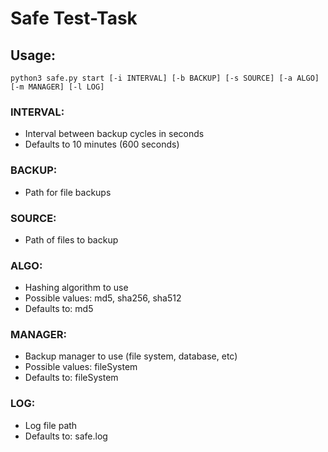 # Safe Test-Task

## Usage:

`python3 safe.py start [-i INTERVAL] [-b BACKUP] [-s SOURCE] [-a ALGO] [-m MANAGER] [-l LOG]`


### INTERVAL:
 - Interval between backup cycles in seconds
 - Defaults to 10 minutes (600 seconds)

### BACKUP:
 - Path for file backups

### SOURCE:
 - Path of files to backup

### ALGO:
 - Hashing algorithm to use
 - Possible values: md5, sha256, sha512
 - Defaults to: md5

### MANAGER:
 - Backup manager to use (file system, database, etc)
 - Possible values: fileSystem
 - Defaults to: fileSystem

### LOG:
 - Log file path
 - Defaults to: safe.log